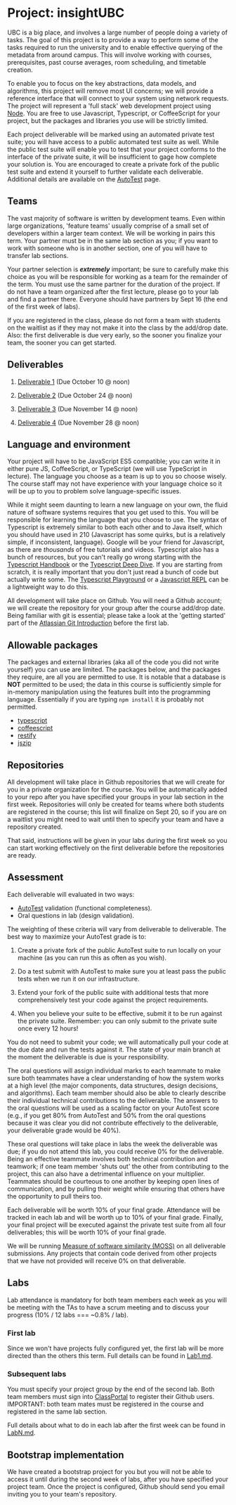 # Project: insightUBC

UBC is a big place, and involves a large number of people doing a variety of tasks. The goal of this project is to provide a way to perform some of the tasks required to run the university and to enable effective querying of the metadata from around campus. This will involve working with courses, prerequisites, past course averages, room scheduling, and timetable creation.

To enable you to focus on the key abstractions, data models, and algorithms, this project will remove most UI concerns; we will provide a reference interface that will connect to your system using network requests. The project will represent a 'full stack' web development project using [Node](https://nodejs.org). You are free to use Javascript, Typescript, or CoffeeScript for your project, but the packages and libraries you use will be strictly limited.

Each project deliverable will be marked using an automated private test suite; you will have access to a public automated test suite as well. While the public test suite will enable you to test that your project conforms to the interface of the private suite, it will be insufficient to gage how complete your solution is. You are encouraged to create a private fork of the public test suite and extend it yourself to further validate each deliverable. Additional details are available on the [AutoTest](project/AutoTest.md) page.

## Teams

The vast majority of software is written by development teams. Even within large organizations, 'feature teams' usually comprise of a small set of developers within a larger team context. We will be working in pairs this term. Your partner must be in the same lab section as you; if you want to work with someone who is in another section, one of you will have to transfer lab sections.

Your partner selection is ***extremely*** important; be sure to carefully make this choice as you will be responsible for working as a team for the remainder of the term. You must use the same partner for the duration of the project. If do not have a team organized after the first lecture, please go to your lab and find a partner there. Everyone should have partners by Sept 16 (the end of the first week of labs). 

If you are registered in the class, please do not form a team with students on the waitlist as if they may not make it into the class by the add/drop date. Also: the first deliverable is due very early, so the sooner you finalize your team, the sooner you can get started.

## Deliverables

1. [Deliverable 1](Deliverable1.md) (Due October 10 @ noon)

1. [Deliverable 2](Deliverable2.md) (Due October 24 @ noon)

1. [Deliverable 3](Deliverable3.md) (Due November 14 @ noon)

1. [Deliverable 4](Deliverable4.md) (Due November 28 @ noon)

## Language and environment

Your project will have to be JavaScript ES5 compatible; you can write it in either pure JS, CoffeeScript, or TypeScript (we will use TypeScript in lecture). The language you choose as a team is up to you so choose wisely. The course staff may not have experience with your language choice so it will be up to you to problem solve language-specific issues.

While it might seem daunting to learn a new language on your own, the fluid nature of software systems requires that you get used to this. You will be responsible for learning the language that you choose to use. The syntax of Typescript is extremely similar to both each other and to Java itself, which you should have used in 210 (Javascript has some quirks, but is a relatively simple, if inconsistent, language).  Google will be your friend for Javascript, as there are _thousands_ of free tutorials and videos. Typescript also has a bunch of resources, but you can't really go wrong starting with the [Typescript Handbook](http://www.typescriptlang.org/docs/handbook/basic-types.html) or the [Typescript Deep Dive](https://basarat.gitbooks.io/typescript/content/docs/getting-started.html). If you are starting from scratch, it is really important that you don't just read a bunch of code but actually write some. The [Typescript Playground](http://www.typescriptlang.org/play/index.html) or a [Javascript REPL](https://repl.it/languages/javascript) can be a lightweight way to do this.

All development will take place on Github. You will need a Github account; we will create the repository for your group after the course add/drop date. Being familiar with git is essential; please take a look at the 'getting started' part of the [Atlassian Git Introduction](https://www.atlassian.com/git/tutorials/setting-up-a-repository) before the first lab.

## Allowable packages

The packages and external libraries (aka all of the code you did not write yourself) you can use are limited. The packages below, and the packages they require, are all you are permitted to use. It is notable that a database is **NOT** permitted to be used; the data in this course is sufficiently simple for in-memory manipulation using the features built into the programming language. Essentially if you are typing ```npm install``` it is probably not permitted.

* [typescript](https://www.npmjs.com/package/typescript)
* [coffeescript](https://www.npmjs.com/package/coffee-script)
* [restify](https://www.npmjs.com/package/restify)
* [jszip](https://www.npmjs.com/package/jszip)

## Repositories

All development will take place in Github repositories that we will create for you in a private organization for the course. You will be automatically added to your repo after you have specified your groups in your lab section in the first week. Repositories will only be created for teams where both students are registered in the course; this list will finalize on Sept 20, so if you are on a waitlist you might need to wait until then to specify your team and have a repository created.

That said, instructions will be given in your labs during the first week so you can start working effectively on the first deliverable before the repositories are ready.

## Assessment

Each deliverable will evaluated in two ways:

* [AutoTest](AutoTest.md) validation (functional completeness).
* Oral questions in lab (design validation).

The weighting of these criteria will vary from deliverable to deliverable. The best way to maximize your AutoTest grade is to:

1. Create a private fork of the public AutoTest suite to run locally on your machine (as you can run this as often as you wish). 

1. Do a test submit with AutoTest to make sure you at least pass the public tests when we run it on our infrastructure.

1. Extend your fork of the public suite with additional tests that more comprehensively test your code against the project requirements.

1. When you believe your suite to be effective, submit it to be run against the private suite. Remember: you can only submit to the private suite once every 12 hours!

You do not need to submit your code; we will automatically pull your code at the due date and run the tests against it. The state of your main branch at the moment the deliverable is due is your responsibility.

The oral questions will assign individual marks to each teammate to make sure both teammates have a clear understanding of how the system works at a high level (the major components, data structures, design decisions, and algorithms). Each team member should also be able to clearly describe their individual technical contributions to the deliverable. The answers to the oral questions will be used as a scaling factor on your AutoTest score (e.g., if you get 80% from AutoTest and 50% from the oral questions because it was clear you did not contribute effectively to the deliverable, your deliverable grade would be 40%). 

These oral questions will take place in labs the week the deliverable was due; if you do not attend this lab, you could receive 0% for the deliverable. Being an effective teammate involves both technical contribution and teamwork; if one team member 'shuts out' the other from contributing to the project, this can also have a detrimental influence on your multiplier. Teammates should be courteous to one another by keeping open lines of communication, and by pulling their weight while ensuring that others have the opportunity to pull theirs too.

Each deliverable will be worth 10% of your final grade. Attendance will be tracked in each lab and will be worth up to 10% of your final grade. Finally, your final project will be executed against the private test suite from all four deliverables; this will be worth 10% of your final grade.

We will be running [Measure of software similarity (MOSS)](https://theory.stanford.edu/~aiken/moss/) on all deliverable submissions. Any projects that contain code derived from other projects that we have not provided will receive 0% on that deliverable.


## Labs

Lab attendance is mandatory for both team members each week as you will be meeting with the TAs to have a scrum meeting and to discuss your progress (10% / 12 labs === ~0.8% / lab).

### First lab

Since we won't have projects fully configured yet, the first lab will be more directed than the others this term. Full details can be found in [Lab1.md](Lab1.md).

### Subsequent labs

You must specify your project group by the end of the second lab. Both team members must sign into [ClassPortal](http://skaha.cs.ubc.ca:8020) to register their Github users. IMPORTANT: both team mates must be registered in the course and registered in the same lab section.

Full details about what to do in each lab after the first week can be found in [LabN.md](LabN.md).

## Bootstrap implementation

We have created a bootstrap project for you but you will not be able to access it until during the second week of labs, after you have specified your project team. Once the project is configured, Github should send you email inviting you to your team's repository.


